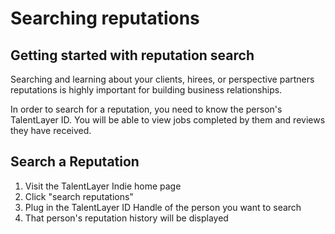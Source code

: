 # Searching reputations

## Getting started with reputation search

Searching and learning about your clients, hirees, or perspective partners reputations is highly important for building business relationships.&#x20;

In order to search for a reputation, you need to know the person's TalentLayer ID. You will be able to view jobs completed by them and reviews they have received.&#x20;

## Search a Reputation&#x20;

1. Visit the TalentLayer Indie home page
2. Click "search reputations"
3. Plug in the TalentLayer ID Handle of the person you want to search
4. That person's reputation history will be displayed

